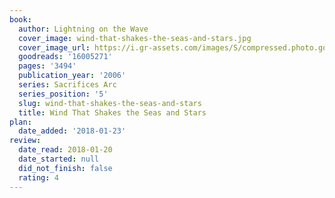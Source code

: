 ```yaml
---
book:
  author: Lightning on the Wave
  cover_image: wind-that-shakes-the-seas-and-stars.jpg
  cover_image_url: https://i.gr-assets.com/images/S/compressed.photo.goodreads.com/books/1579183683l/16005271._SX98_.jpg
  goodreads: '16005271'
  pages: '3494'
  publication_year: '2006'
  series: Sacrifices Arc
  series_position: '5'
  slug: wind-that-shakes-the-seas-and-stars
  title: Wind That Shakes the Seas and Stars
plan:
  date_added: '2018-01-23'
review:
  date_read: 2018-01-20
  date_started: null
  did_not_finish: false
  rating: 4
---
```

